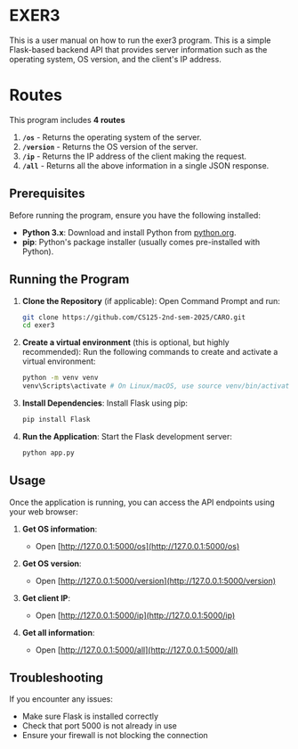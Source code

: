 # EXER3
This is a user manual on how to run the exer3 program. This is a simple Flask-based backend API that provides server information such as the operating system, OS version, and the client's IP address.

# Routes
This program includes **4 routes**
1. **`/os`** - Returns the operating system of the server.
2. **`/version`** - Returns the OS version of the server.
3. **`/ip`** - Returns the IP address of the client making the request.
4. **`/all`** - Returns all the above information in a single JSON response.

## Prerequisites
Before running the program, ensure you have the following installed:
- **Python 3.x**: Download and install Python from [python.org](https://www.python.org/).
- **pip**: Python's package installer (usually comes pre-installed with Python).

## Running the Program
1. **Clone the Repository** (if applicable):
   Open Command Prompt and run:
   ```bash
   git clone https://github.com/CS125-2nd-sem-2025/CARO.git
   cd exer3
   ```

2. **Create a virtual environment** (this is optional, but highly recommended):
   Run the following commands to create and activate a virtual environment:
   ```bash
   python -m venv venv
   venv\Scripts\activate # On Linux/macOS, use source venv/bin/activate
   ```

3. **Install Dependencies**:
   Install Flask using pip: 
   ```bash
   pip install Flask
   ```
   
4. **Run the Application**:
   Start the Flask development server:
   ```bash
   python app.py
   ```

## Usage
Once the application is running, you can access the API endpoints using your web browser:

1. **Get OS information**:
   - Open [http://127.0.0.1:5000/os](http://127.0.0.1:5000/os) 

2. **Get OS version**:
   - Open [http://127.0.0.1:5000/version](http://127.0.0.1:5000/version) 

3. **Get client IP**:
   - Open [http://127.0.0.1:5000/ip](http://127.0.0.1:5000/ip) 

4. **Get all information**:
   - Open [http://127.0.0.1:5000/all](http://127.0.0.1:5000/all) 

## Troubleshooting
If you encounter any issues:

- Make sure Flask is installed correctly
- Check that port 5000 is not already in use
- Ensure your firewall is not blocking the connection